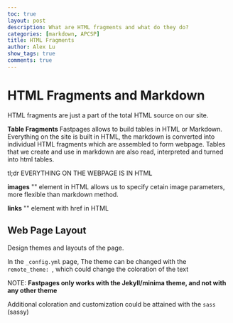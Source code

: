 ```yaml
---
toc: true
layout: post
description: What are HTML fragments and what do they do?
categories: [markdown, APCSP]
title: HTML Fragments
author: Alex Lu
show_tags: true
comments: true
---
```


# HTML Fragments and Markdown
HTML fragments are just a part of the total HTML source on our site.

**Table Fragments**
Fastpages allows to build tables in HTML or Markdown. Everything on the site is built in HTML, the markdown is converted into individual HTML fragments which are assembled to form webpage. Tables that we create and use in markdown are also read, interpreted and turned into html tables. 

tl;dr EVERYTHING ON THE WEBPAGE IS IN HTML

**images**
"<img>" element in HTML
allows us to specify cetain image parameters, more flexible than markdown method.

**links**
"<a>" element with href in HTML

## Web Page Layout
Design themes and layouts of the page.

In the <code>_config.yml</code> page, The theme can be changed with the <code> remote_theme: </code>, which could change the coloration of the text

NOTE: **Fastpages only works with the Jekyll/minima theme, and not with any other theme**

Additional coloration and customization could be attained with the <code>sass</code> (sassy)